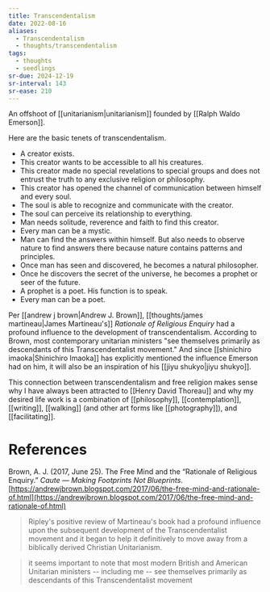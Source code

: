 ```yaml
---
title: Transcendentalism
date: 2022-08-16
aliases:
  - Transcendentalism
  - thoughts/transcendentalism
tags:
  - thoughts
  - seedlings
sr-due: 2024-12-19
sr-interval: 143
sr-ease: 210
---
```

An offshoot of [[unitarianism|unitarianism]] founded by [[Ralph Waldo Emerson]].

Here are the basic tenets of transcendentalism.
- A creator exists.
- This creator wants to be accessible to all his creatures.
- This creator made no special revelations to special groups and does not entrust the truth to any exclusive religion or philosophy.
- This creator has opened the channel of communication between himself and every soul.
- The soul is able to recognize and communicate with the creator.
- The soul can perceive its relationship to everything.
- Man needs solitude, reverence and faith to find this creator.
- Every man can be a mystic.
- Man can find the answers within himself. But also needs to observe nature to find answers there because nature contains patterns and principles.
- Once man has seen and discovered, he becomes a natural philosopher.
- Once he discovers the secret of the universe, he becomes a prophet or seer of the future.
- A prophet is a poet. His function is to speak.
- Every man can be a poet.

Per [[andrew j brown|Andrew J. Brown]], [[thoughts/james martineau|James Martineau's]] *Rationale of Religious Enquiry* had a profound influence to the development of transcendentalism. According to Brown, most contemporary unitarian ministers "see themselves primarily as descendants of this Transcendentalist movement." And since [[shinichiro imaoka|Shinichiro Imaoka]] has explicitly mentioned the influence Emerson had on him, it will also be an inspiration of his [[jiyu shukyo|jiyu shukyo]].

This connection between transcendentalism and free religion makes sense why I have always been attracted to [[Henry David Thoreau]] and why my desired life work is a combination of [[philosophy]], [[contemplation]], [[writing]], [[walking]] (and other art forms like [[photography]]), and [[facilitating]].

# References

Brown, A. J. (2017, June 25). The Free Mind and the “Rationale of Religious Enquiry.” _Caute — Making Footprints Not Blueprints_. [https://andrewjbrown.blogspot.com/2017/06/the-free-mind-and-rationale-of.html](https://andrewjbrown.blogspot.com/2017/06/the-free-mind-and-rationale-of.html)
>Ripley's positive review of Martineau's book had a profound influence upon the subsequent development of the Transcendentalist movement and it began to help it definitively to move away from a biblically derived Christian Unitarianism.

>it seems important to note that most modern British and American Unitarian ministers -- including me -- see themselves primarily as descendants of this Transcendentalist movement